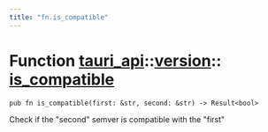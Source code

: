 ```yaml
---
title: "fn.is_compatible"
---
```


# Function [tauri_api](/docs/api/rust/tauri_api/../index.html)::​[version](/docs/api/rust/tauri_api/index.html)::​[is_compatible](/docs/api/rust/tauri_api/)

    pub fn is_compatible(first: &str, second: &str) -> Result<bool>

Check if the "second" semver is compatible with the "first"
